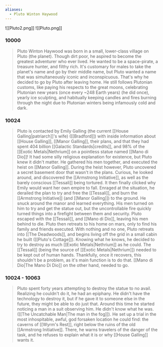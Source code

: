```yaml
---
aliases:
  - Pluto Winton Haywood
---
```

![[Pluto2.png]]
![[Pluto.png]]

### 10000
> Pluto Winton Haywood was born in a small, lower-class village on Pluto (the planet). Though dirt poor, he aspired to become the greatest adventurer who ever lived. He wanted to be a space-pirate, a treasure hunter, and filthy rich. It's customary for males to take the planet's name and go by their middle name, but Pluto wanted a name that was simultaneously iconic and inconspicuous. That's why he decided to go by Pluto after leaving home. He still follows Plutonian customs, like paying his respects to the great moons, celebrating Plutonian new years (once every ~248 Earth years) (he did once), yearly ice sculpting, and habitually keeping candles and fires burning through the night due to Plutonian winters being infamously cold and dark.

### 10024
> Pluto is contacted by Emily Galling (the current [[House Galling|patriarch]]'s wife) ([[Bradford]]) with inside information about [[House Galling]], [[Manor Galling]], their plans, and that they had spent 404 billion [[Galactic Standards|credits]], and 98% of the [[Exotic Metals|Nethrium]] on a pointless statue named [[Mano di Dio]]! It had some silly religious explanation for existence, but Pluto knew it didn't matter. He gathered his men together, and executed the heist on [[Manor Galling]]. During the heist however, Pluto uncovered a secret basement door that wasn't in the plans. Curious, he looked around, and discovered the [[Armstrong Initiative]], as well as the barely conscious [[Tessali]] being tortured. It then finally clicked why Emily would want her own empire to fall. Enraged at the situation, he derailed the plan to try and free the [[Tessali]], and burn the [[Armstrong Initiative]] (and [[Manor Galling]]) to the ground. He snuck around the manor and learned everything. His men turned on him to try and get the statue out, but the uncontrollable fire quickly turned things into a firefight between them and security. Pluto escaped with the [[Tessali]], and [[Mano di Dio]], leaving his men behind to die. Pluto then retreats to his home on mars, only to find his family and friends executed. With nothing and no one, Pluto retreats into [[The Deadwoods]], and begins living off the grid in a small cabin he built ([[Pluto's Cottage]]). Knowing what he knows, he decided to try to destroy as much [[Exotic Metals|Nethrium]] as he could. The [[Tessali]] (being the source of [[Exotic Metals|Nethrium]]) needed to be kept out of human hands. Thankfully, once it recovers, this shouldn't be a problem, as it's main function is to do that. [[Mano di Dio|The Mano Di Dio]] on the other hand, needed to go. 

### 10024 - 10063
> Pluto spent forty years attempting to destroy the statue to no avail. Realizing he couldn't do it, he had an epiphany. He didn't have the technology to destroy it, but if he gave it to someone else in the future, they might be able to do just that. 
> Around this time he started noticing a man in a suit observing him. He didn't know what he was. ([[The Uncatchable Man|The man in the fog]]).
> He set up a trial in the most inhospitable, awful, god forsaken location he could find: the caverns of [[Wyrm's Rest]], right below the ruins of the old [[Armstrong Initiative]]. There, he warns travelers of the danger of the task, and he refuses to explain what it is or why [[House Galling]] wants it. 
